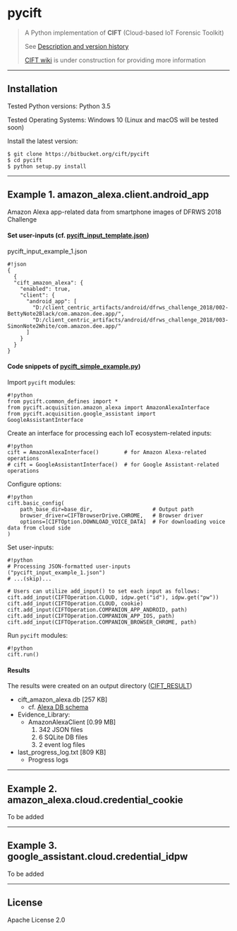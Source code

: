 pycift
================================

> A Python implementation of **CIFT** (Cloud-based IoT Forensic Toolkit)
> 
> See [Description and version history](https://bitbucket.org/cift/pycift/src/master/pycift/__init__.py?fileviewer=file-view-default)
>
> [CIFT wiki](https://bitbucket.org/cift/pycift/wiki) is under construction for providing more information

- - -

## Installation

Tested Python versions: Python 3.5

Tested Operating Systems: Windows 10 (Linux and macOS will be tested soon)

Install the latest version:

	$ git clone https://bitbucket.org/cift/pycift
	$ cd pycift
	$ python setup.py install

- - -

## Example 1. amazon_alexa.client.android_app

Amazon Alexa app-related data from smartphone images of DFRWS 2018 Challenge

#### Set user-inputs (cf. [pycift_input_template.json](https://bitbucket.org/cift/pycift/src/master/example/pycift_input_template.json?fileviewer=file-view-default))

pycift_input_example_1.json

```
#!json
{
  {
  "cift_amazon_alexa": {
    "enabled": true,
    "client": {
      "android_app": [
        "D:/client_centric_artifacts/android/dfrws_challenge_2018/002-BettyNote2Black/com.amazon.dee.app/",
        "D:/client_centric_artifacts/android/dfrws_challenge_2018/003-SimonNote2White/com.amazon.dee.app/"
      ]
    }
  }
}
```

#### Code snippets of [pycift_simple_example.py](https://bitbucket.org/cift/pycift/src/master/example/pycift_simple_example.py?fileviewer=file-view-default))

Import `pycift` modules:

```
#!python
from pycift.common_defines import *
from pycift.acquisition.amazon_alexa import AmazonAlexaInterface
from pycift.acquisition.google_assistant import GoogleAssistantInterface 		
```

Create an interface for processing each IoT ecosystem-related inputs:
```
#!python
cift = AmazonAlexaInterface()        # for Amazon Alexa-related operations
# cift = GoogleAssistantInterface()  # for Google Assistant-related operations
```

Configure options:

```
#!python
cift.basic_config(
    path_base_dir=base_dir,                   # Output path
    browser_driver=CIFTBrowserDrive.CHROME,   # Browser driver
    options=[CIFTOption.DOWNLOAD_VOICE_DATA]  # For downloading voice data from cloud side
)
```

Set user-inputs:

```
#!python
# Processing JSON-formatted user-inputs ("pycift_input_example_1.json")
# ...(skip)...

# Users can utilize add_input() to set each input as follows:
cift.add_input(CIFTOperation.CLOUD, idpw.get("id"), idpw.get("pw"))
cift.add_input(CIFTOperation.CLOUD, cookie)
cift.add_input(CIFTOperation.COMPANION_APP_ANDROID, path)
cift.add_input(CIFTOperation.COMPANION_APP_IOS, path)
cift.add_input(CIFTOperation.COMPANION_BROWSER_CHROME, path)
```

Run `pycift` modules:

```
#!python
cift.run()
```

#### Results

The results were created on an output directory ([CIFT_RESULT](https://bitbucket.org/cift/pycift/src/master/example/(EXAMPLE-1)_CIFT_RESULT_DC2018/))

+ cift_amazon_alexa.db [257 KB]
    * cf. [Alexa DB schema](https://bitbucket.org/cift/pycift/src/master/pycift/report/db_models_amazon_alexa.py) 
+ Evidence_Library:
    * AmazonAlexaClient [0.99 MB]
        1. 342 JSON files
        2. 6 SQLite DB files
        3. 2 event log files        
+ last_progress_log.txt [809 KB]
    * Progress logs

- - -

## Example 2. amazon_alexa.cloud.credential_cookie

To be added

- - -

## Example 3. google_assistant.cloud.credential_idpw

To be added

- - -

## License

Apache License 2.0

